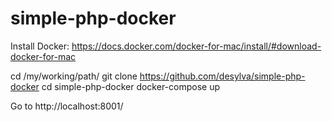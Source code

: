 # simple-php-docker

Install Docker:
https://docs.docker.com/docker-for-mac/install/#download-docker-for-mac

cd /my/working/path/
git clone https://github.com/desylva/simple-php-docker
cd simple-php-docker
docker-compose up

Go to http://localhost:8001/
